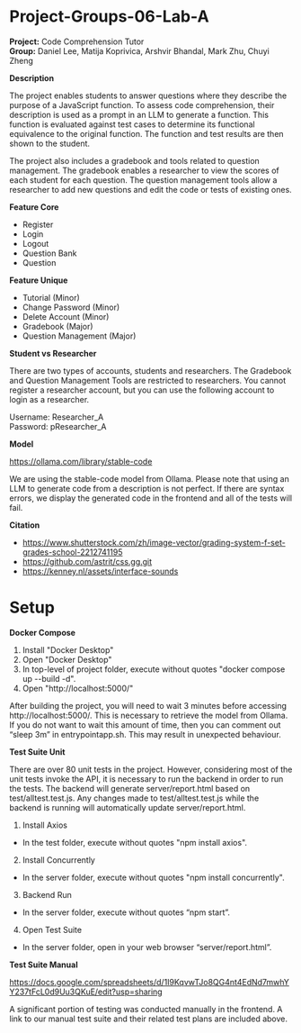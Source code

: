 # Project-Groups-06-Lab-A

**Project:** Code Comprehension Tutor  
**Group:** Daniel Lee, Matija Koprivica, Arshvir Bhandal, Mark Zhu, Chuyi Zheng  

**Description**

The project enables students to answer questions where they describe the purpose of a JavaScript function. To assess code comprehension, their description is used as a prompt in an LLM to generate a function. This function is evaluated against test cases to determine its functional equivalence to the original function. The function and test results are then shown to the student.

The project also includes a gradebook and tools related to question management. The gradebook enables a researcher to view the scores of each student for each question. The question management tools allow a researcher to add new questions and edit the code or tests of existing ones.

**Feature Core**

- Register
- Login
- Logout
- Question Bank
- Question

**Feature Unique**

- Tutorial (Minor)
- Change Password (Minor)
- Delete Account (Minor)
- Gradebook (Major)
- Question Management (Major)

**Student vs Researcher**

There are two types of accounts, students and researchers. The Gradebook and Question Management Tools are restricted to researchers. You cannot register a researcher account, but you can use the following account to login as a researcher.

Username: Researcher_A
<br>Password: pResearcher_A

**Model**

https://ollama.com/library/stable-code

We are using the stable-code model from Ollama. Please note that using an LLM to generate code from a description is not perfect. If there are syntax errors, we display the generated code in the frontend and all of the tests will fail.

**Citation**

- https://www.shutterstock.com/zh/image-vector/grading-system-f-set-grades-school-2212741195
- https://github.com/astrit/css.gg.git
- https://kenney.nl/assets/interface-sounds

# Setup

**Docker Compose**

1. Install "Docker Desktop"
2. Open "Docker Desktop"
3. In top-level of project folder, execute without quotes "docker compose up --build -d".
4. Open "http://localhost:5000/"

After building the project, you will need to wait 3 minutes before accessing http://localhost:5000/. This is necessary to retrieve the model from Ollama. If you do not want to wait this amount of time, then you can comment out “sleep 3m” in entrypointapp.sh. This may result in unexpected behaviour.

**Test Suite Unit**

There are over 80 unit tests in the project. However, considering most of the unit tests invoke the API, it is necessary to run the backend in order to run the tests. The backend will generate server/report.html based on test/alltest.test.js. Any changes made to test/alltest.test.js while the backend is running will automatically update server/report.html.

1. Install Axios
- In the test folder, execute without quotes "npm install axios".
2. Install Concurrently
- In the server folder, execute without quotes "npm install concurrently".
3. Backend Run
- In the server folder, execute without quotes “npm start”.
4. Open Test Suite
- In the server folder, open in your web browser “server/report.html”.

**Test Suite Manual**

https://docs.google.com/spreadsheets/d/1I9KqvwTJo8QG4nt4EdNd7mwhYY237tFcL0d9Uu3QKuE/edit?usp=sharing

A significant portion of testing was conducted manually in the frontend. A link to our manual test suite and their related test plans are included above.

